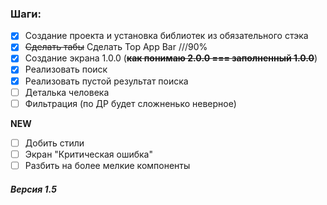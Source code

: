 ### Шаги:

- [x] Создание проекта и установка библиотек из обязательного стэка
- [X] ~~Сделать табы~~ Сделать Top App Bar ///90%
- [X] Создание экрана 1.0.0 (~~**как понимаю 2.0.0 === заполненный 1.0.0**~~)
- [X] Реализовать поиск
- [X] Реализовать пустой результат поиска
- [ ] Деталька человека
- [ ] Фильтрация (по ДР будет сложненько неверное)

**NEW**

- [ ] Добить стили
- [ ] Экран "Критическая ошибка"
- [ ] Разбить на более мелкие компоненты

##### Версия 1.5